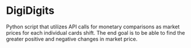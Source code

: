 # DigiDigits
Python script that utilizes API calls for monetary comparisons as market prices for each individual cards shift. The end goal is to be able to find the greater positive and negative changes in market price.
